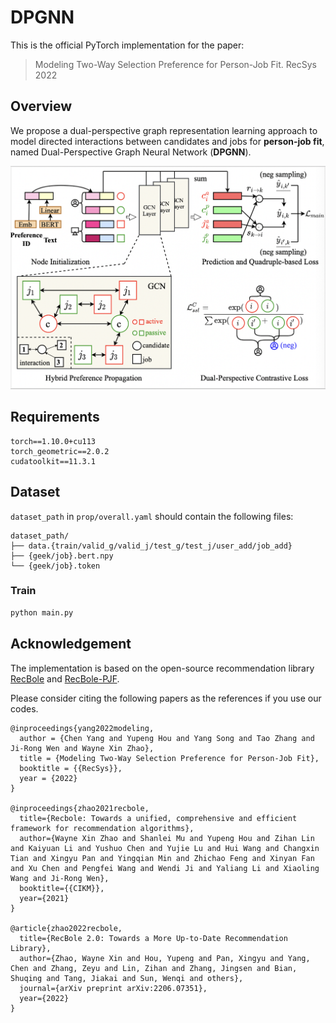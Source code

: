 # DPGNN
This is the official PyTorch implementation for the paper:

> Modeling Two-Way Selection Preference for Person-Job Fit. RecSys 2022

## Overview

We propose a dual-perspective graph representation learning approach to model directed interactions between candidates and jobs for **person-job fit**, named Dual-Perspective Graph Neural Network (**DPGNN**).

![markdown picture](./asset/model.png)

## Requirements

```
torch==1.10.0+cu113
torch_geometric==2.0.2
cudatoolkit==11.3.1
```

## Dataset

`dataset_path` in `prop/overall.yaml` should contain the following files:

```
dataset_path/
├── data.{train/valid_g/valid_j/test_g/test_j/user_add/job_add}
├── {geek/job}.bert.npy
└── {geek/job}.token
```

### Train

```bash
python main.py
```

## Acknowledgement

The implementation is based on the open-source recommendation library [RecBole](https://github.com/RUCAIBox/RecBole) and [RecBole-PJF](https://github.com/RUCAIBox/RecBole-PJF).

Please consider citing the following papers as the references if you use our codes.

```
@inproceedings{yang2022modeling,
  author = {Chen Yang and Yupeng Hou and Yang Song and Tao Zhang and Ji-Rong Wen and Wayne Xin Zhao},
  title = {Modeling Two-Way Selection Preference for Person-Job Fit},
  booktitle = {{RecSys}},
  year = {2022}
}

@inproceedings{zhao2021recbole,
  title={Recbole: Towards a unified, comprehensive and efficient framework for recommendation algorithms},
  author={Wayne Xin Zhao and Shanlei Mu and Yupeng Hou and Zihan Lin and Kaiyuan Li and Yushuo Chen and Yujie Lu and Hui Wang and Changxin Tian and Xingyu Pan and Yingqian Min and Zhichao Feng and Xinyan Fan and Xu Chen and Pengfei Wang and Wendi Ji and Yaliang Li and Xiaoling Wang and Ji-Rong Wen},
  booktitle={{CIKM}},
  year={2021}
}

@article{zhao2022recbole,
  title={RecBole 2.0: Towards a More Up-to-Date Recommendation Library},
  author={Zhao, Wayne Xin and Hou, Yupeng and Pan, Xingyu and Yang, Chen and Zhang, Zeyu and Lin, Zihan and Zhang, Jingsen and Bian, Shuqing and Tang, Jiakai and Sun, Wenqi and others},
  journal={arXiv preprint arXiv:2206.07351},
  year={2022}
}
```

